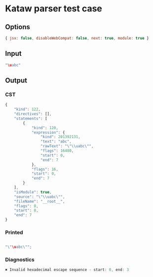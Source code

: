 # Kataw parser test case

## Options

`````js
{ jsx: false, disableWebCompat: false, next: true, module: true }
`````

## Input

`````js
"\uabc"
`````

## Output

### CST

```javascript
{
    "kind": 122,
    "directives": [],
    "statements": [
        {
            "kind": 120,
            "expression": {
                "kind": 201392131,
                "text": "abc",
                "rawText": "\"\\uabc\"",
                "flags": 16480,
                "start": 0,
                "end": 7
            },
            "flags": 16,
            "start": 0,
            "end": 7
        }
    ],
    "isModule": true,
    "source": "\"\\uabc\"",
    "fileName": "__root__",
    "flags": 0,
    "start": 0,
    "end": 7
}
```

### Printed

```javascript

"\"\uabc\"";
```

### Diagnostics

```javascript
✖ Invalid hexadecimal escape sequence - start: 0, end: 3

```

